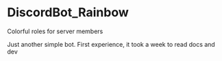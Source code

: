 # DiscordBot_Rainbow
Colorful roles for server members

Just another simple bot. First experience, it took a week to read docs and dev
